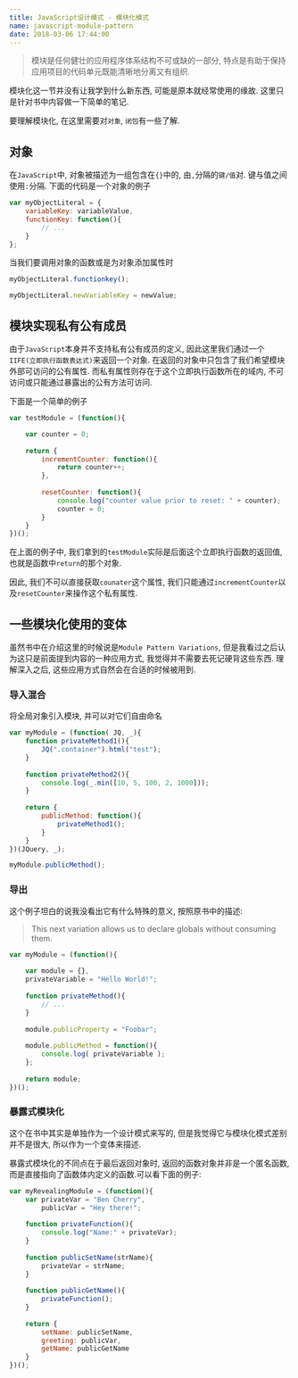 ```yaml
---
title: JavaScript设计模式 - 模块化模式
name: javascript-module-pattern
date: 2018-03-06 17:44:00
---
```



> 模块是任何健壮的应用程序体系结构不可或缺的一部分, 特点是有助于保持应用项目的代码单元既能清晰地分离又有组织.

<!-- more -->
模块化这一节并没有让我学到什么新东西, 可能是原本就经常使用的缘故. 这里只是针对书中内容做一下简单的笔记.  

要理解模块化, 在这里需要对`对象`, `闭包`有一些了解.

## 对象
在`JavaScript`中, 对象被描述为一组包含在`{}`中的, 由`,`分隔的`键/值`对. 键与值之间使用`:`分隔. 下面的代码是一个对象的例子

```javascript
var myObjectLiteral = {
	variableKey: variableValue,
	functionKey: function(){
		// ...
	}
};
```

当我们要调用对象的函数或是为对象添加属性时

```javascript
myObjectLiteral.functionkey();

myObjectLiteral.newVariableKey = newValue;
```

## 模块实现私有公有成员
由于`JavaScript`本身并不支持私有公有成员的定义, 因此这里我们通过一个`IIFE(立即执行函数表达式)`来返回一个对象. 在返回的对象中只包含了我们希望模块外部可访问的公有属性. 而私有属性则存在于这个立即执行函数所在的域内, 不可访问或只能通过暴露出的公有方法可访问.  

下面是一个简单的例子

```javascript
var testModule = (function(){

	var counter = 0;
	
	return {
		incrementCounter: function(){
			return counter++;
		},
		
		resetCounter: function(){
			console.log("counter value prior to reset: " + counter);
			counter = 0;
		}
	}
})();
```

在上面的例子中, 我们拿到的`testModule`实际是后面这个立即执行函数的返回值, 也就是函数中`return`的那个对象.  

因此, 我们不可以直接获取`counater`这个属性, 我们只能通过`incrementCounter`以及`resetCounter`来操作这个私有属性.

## 一些模块化使用的变体
虽然书中在介绍这里的时候说是`Module Pattern Variations`, 但是我看过之后认为这只是前面提到内容的一种应用方式, 我觉得并不需要去死记硬背这些东西. 理解深入之后, 这些应用方式自然会在合适的时候被用到.  

### 导入混合
将全局对象引入模块, 并可以对它们自由命名
```javascript
var myModule = (function( JQ, _){
	function privateMethod1(){
		JQ(".container").html("test");
	}
	
	function privateMethod2(){
		console.log(_.min([10, 5, 100, 2, 1000]));
	}
	
	return {
		publicMethod: function(){
			privateMethod1();
		}
	}
})(JQuery, _);

myModule.publicMethod();
```

### 导出
这个例子坦白的说我没看出它有什么特殊的意义, 按照原书中的描述:  
> This next variation allows us to declare globals without consuming them.

```javascript
var myModule = (function(){
	
	var module = {},
	privateVariable = "Hello World!";
	
	function privateMethod(){
		// ...
	}
	
	module.publicProperty = "Foobar";
	
	module.publicMethod = function(){
		console.log( privateVariable );
	};
	
	return module;
})();
```



### 暴露式模块化
这个在书中其实是单独作为一个设计模式来写的, 但是我觉得它与模块化模式差别并不是很大, 所以作为一个变体来描述.  

暴露式模块化的不同点在于最后返回对象时, 返回的函数对象并非是一个匿名函数, 而是直接指向了函数体内定义的函数.可以看下面的例子:

```javascript
var myRevealingModule = (function(){
	var privateVar = "Ben Cherry",
		publicVar = "Hey there!";
		
	function privateFunction(){
		console.log("Name:" + privateVar);
	}
	
	function publicSetName(strName){
		privateVar = strName;
	}
	
	function publicGetName(){
		privateFunction();
	}
	
	return {
		setName: publicSetName,
		greeting: publicVar,
		getName: publicGetName
	}
})();
```
